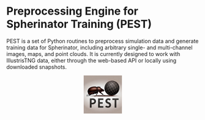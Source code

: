 # Preprocessing Engine for Spherinator Training (PEST) 

PEST is a set of Python routines
to preprocess simulation data and generate training data for Spherinator, including arbitrary single- and multi-channel images, maps, and point clouds. 
It is currently designed to work with IllustrisTNG data, either through the web-based API or locally using downloaded snapshots. 

<p align="center">
  <img src="logo.png" width="100" height="100">
</p>

